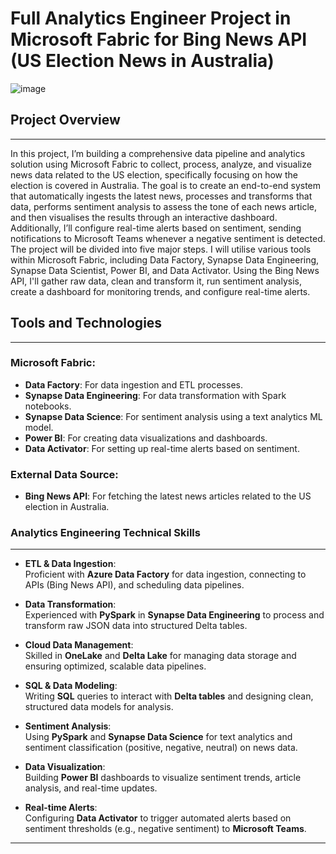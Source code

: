 # Full Analytics Engineer Project in Microsoft Fabric for Bing News API (US Election News in Australia)
![image](https://github.com/user-attachments/assets/11ce83b1-a3de-4a7d-b5bb-c72b047fbdbd)

## Project Overview
---
In this project, I’m building a comprehensive data pipeline and analytics solution using Microsoft Fabric to collect, process, analyze, and visualize news data related to the US election, specifically focusing on how the election is covered in Australia. The goal is to create an end-to-end system that automatically ingests the latest news, processes and transforms that data, performs sentiment analysis to assess the tone of each news article, and then visualises the results through an interactive dashboard. Additionally, I’ll configure real-time alerts based on sentiment, sending notifications to Microsoft Teams whenever a negative sentiment is detected.
The project will be divided into five major steps. I will utilise various tools within Microsoft Fabric, including Data Factory, Synapse Data Engineering, Synapse Data Scientist, Power BI, and Data Activator. Using the Bing News API, I'll gather raw data, clean and transform it, run sentiment analysis, create a dashboard for monitoring trends, and configure real-time alerts.


## Tools and Technologies
---
### Microsoft Fabric:
- **Data Factory**: For data ingestion and ETL processes.
- **Synapse Data Engineering**: For data transformation with Spark notebooks.
- **Synapse Data Science**: For sentiment analysis using a text analytics ML model.
- **Power BI**: For creating data visualizations and dashboards.
- **Data Activator**: For setting up real-time alerts based on sentiment.

### External Data Source:
- **Bing News API**: For fetching the latest news articles related to the US election in Australia.

### Analytics Engineering Technical Skills
---
- **ETL & Data Ingestion**:  
  Proficient with **Azure Data Factory** for data ingestion, connecting to APIs (Bing News API), and scheduling data pipelines.

- **Data Transformation**:  
  Experienced with **PySpark** in **Synapse Data Engineering** to process and transform raw JSON data into structured Delta tables.

- **Cloud Data Management**:  
  Skilled in **OneLake** and **Delta Lake** for managing data storage and ensuring optimized, scalable data pipelines.

- **SQL & Data Modeling**:  
  Writing **SQL** queries to interact with **Delta tables** and designing clean, structured data models for analysis.

- **Sentiment Analysis**:  
  Using **PySpark** and **Synapse Data Science** for text analytics and sentiment classification (positive, negative, neutral) on news data.

- **Data Visualization**:  
  Building **Power BI** dashboards to visualize sentiment trends, article analysis, and real-time updates.

- **Real-time Alerts**:  
  Configuring **Data Activator** to trigger automated alerts based on sentiment thresholds (e.g., negative sentiment) to **Microsoft Teams**.

---




